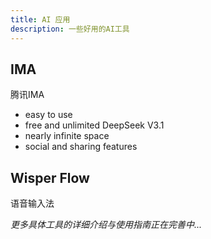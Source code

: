 ```yaml
---
title: AI 应用
description: 一些好用的AI工具 
---
```


## IMA

腾讯IMA
- easy to use
- free and unlimited DeepSeek V3.1
- nearly infinite space
- social and sharing features

## Wisper Flow

语音输入法



_更多具体工具的详细介绍与使用指南正在完善中..._

